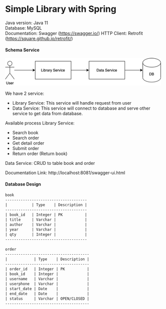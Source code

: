 # Simple Library with Spring

Java version: Java 11  
Database: MySQL  
Documentation: Swagger (https://swagger.io/) 
HTTP Client: Retrofit (https://square.github.io/retrofit/)  

#### Schema Service

 ![Schema](schema.png?raw=true "Schema")
 
We have 2 service:
 - Library Service: This service will handle request from user  
 - Data Service: This service will connect to database and serve other service to get data from database.
 
 Available process
 Library Service:
  - Search book
  - Search order
  - Get detail order
  - Submit order
  - Return order (Return book)
 
 Data Service: CRUD to table book and order
  
 Documentation Link: http://localhost:8081/swagger-ui.html
 
 #### Database Design
 ```        
 book
 -------------------------------------  
 |           | Type    | Description |
 -------------------------------------
 | book_id   | Integer | PK          |
 | title     | Varchar |             |
 | author    | Varchar |             |
 | year      | Varchar |             |
 | qty       | Integer |             |
 ------------------------------------- 
 
 order
 -------------------------------------- 
 |            | Type    | Description |
 --------------------------------------
 | order_id   | Integer | PK          |
 | book_id    | Integer |             |
 | username   | Varchar |             |
 | userphone  | Varchar |             |
 | start_date | Date    |             |    
 | end_date   | Date    |             |
 | status     | Varchar | OPEN/CLOSED |
 --------------------------------------            
 ```  
 
